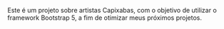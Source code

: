 Este é um projeto sobre artistas Capixabas, com o objetivo de utilizar o framework Bootstrap 5, a fim de otimizar meus próximos projetos.

